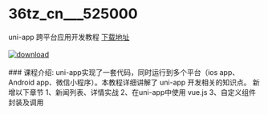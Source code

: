 # 36tz_cn___525000
uni-app 跨平台应用开发教程
[下载地址](http://www.36tz.cn/article/525000 "下载地址")
<br/></br>[![download](http://36tz.cn/muke_img/2019_06_2-3-300x135.png "下载地址")](http://www.36tz.cn/article/525000 "下载地址")
<br/></br>### 课程介绍:
uni-app实现了一套代码，同时运行到多个平台（ios app、Android app、微信小程序）。本教程详细讲解了 uni-app 开发相关的知识点。
新增以下章节
1、新闻列表、详情实战
2、在uni-app中使用 vue.js
3、自定义组件封装及调用


 
